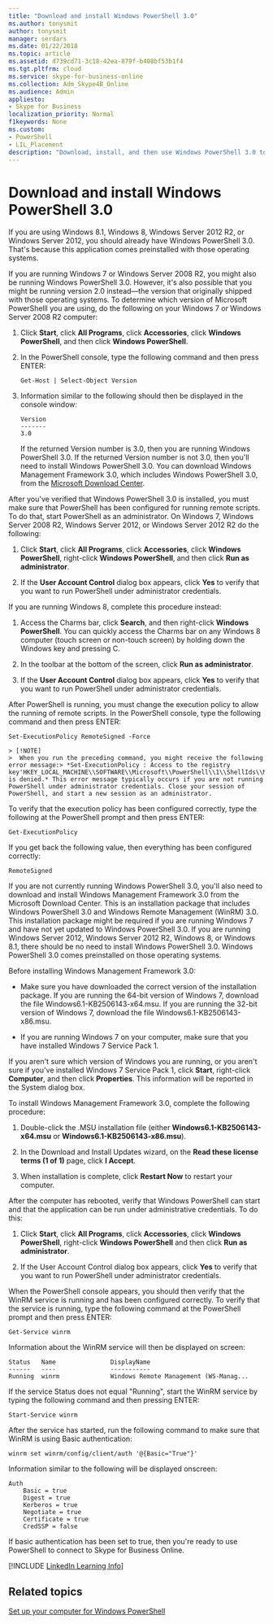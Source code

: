 ```yaml
---
title: "Download and install Windows PowerShell 3.0"
ms.author: tonysmit
author: tonysmit
manager: serdars
ms.date: 01/22/2018
ms.topic: article
ms.assetid: d739cd71-3c18-42ea-879f-b408bf53b1f4
ms.tgt.pltfrm: cloud
ms.service: skype-for-business-online
ms.collection: Adm_Skype4B_Online
ms.audience: Admin
appliesto:
- Skype for Business
localization_priority: Normal
f1keywords: None
ms.custom:
- PowerShell
- LIL_Placement
description: "Download, install, and then use Windows PowerShell 3.0 to create a remote PowerShell session that connects to Skype for Business Online."
---
```


# Download and install Windows PowerShell 3.0

If you are using Windows 8.1, Windows 8, Windows Server 2012 R2, or Windows Server 2012, you should already have Windows PowerShell 3.0. That's because this application comes preinstalled with those operating systems. 
  
If you are running Windows 7 or Windows Server 2008 R2, you might also be running Windows PowerShell 3.0. However, it's also possible that you might be running version 2.0 instead—the version that originally shipped with those operating systems. To determine which version of Microsoft PowerShelll you are using, do the following on your Windows 7 or Windows Server 2008 R2 computer:
  
1. Click **Start**, click **All Programs**, click **Accessories**, click **Windows PowerShell**, and then click **Windows PowerShell**.
    
2. In the PowerShell console, type the following command and then press ENTER:
    
    ```
   Get-Host | Select-Object Version
   ```

3. Information similar to the following should then be displayed in the console window:
    
    ```
    Version
    -------
    3.0
    ```

    If the returned Version number is 3.0, then you are running Windows PowerShell 3.0. If the returned Version number is not 3.0, then you'll need to install Windows PowerShell 3.0. You can download Windows Management Framework 3.0, which includes Windows PowerShell 3.0, from the [Microsoft Download Center](https://www.microsoft.com/en-us/download/details.aspx?id=34595).
  
After you've verified that Windows PowerShell 3.0 is installed, you must make sure that PowerShell has been configured for running remote scripts. To do that, start PowerShell as an administrator. On Windows 7, Windows Server 2008 R2, Windows Server 2012, or Windows Server 2012 R2 do the following:
  
1. Click **Start**, click **All Programs**, click **Accessories**, click **Windows PowerShell**, right-click **Windows PowerShell**, and then click **Run as administrator**.
    
2. If the **User Account Control** dialog box appears, click **Yes** to verify that you want to run PowerShell under administrator credentials.
    
If you are running Windows 8, complete this procedure instead:
  
1. Access the Charms bar, click **Search**, and then right-click **Windows PowerShell**. You can quickly access the Charms bar on any Windows 8 computer (touch screen or non-touch screen) by holding down the Windows key and pressing C.
    
2. In the toolbar at the bottom of the screen, click **Run as administrator**.
    
3. If the **User Account Control** dialog box appears, click **Yes** to verify that you want to run PowerShell under administrator credentials.
    
After PowerShell is running, you must change the execution policy to allow the running of remote scripts. In the PowerShell console, type the following command and then press ENTER:
```
Set-ExecutionPolicy RemoteSigned -Force
```
    > [!NOTE]
    >  When you run the preceding command, you might receive the following error message:> *Set-ExecutionPolicy : Access to the registry key'HKEY_LOCAL_MACHINE\\SOFTWARE\\Microsoft\\PowerShell\\1\\ShellIds\\Micrsoft.PowerShell' is denied.* This error message typically occurs if you are not running PowerShell under administrator credentials. Close your session of PowerShell, and start a new session as an administrator. 
  
To verify that the execution policy has been configured correctly, type the following at the PowerShell prompt and then press ENTER:
  
```
Get-ExecutionPolicy
```

If you get back the following value, then everything has been configured correctly:
  
```
RemoteSigned
```

If you are not currently running Windows PowerShell 3.0, you'll also need to download and install Windows Management Framework 3.0 from the Microsoft Download Center. This is an installation package that includes Windows PowerShell 3.0 and Windows Remote Management (WinRM) 3.0. This installation package might be required if you are running Windows 7 and have not yet updated to Windows PowerShell 3.0. If you are running Windows Server 2012, Windows Server 2012 R2, Windows 8, or Windows 8.1, there should be no need to install Windows PowerShell 3.0. Windows PowerShell 3.0 comes preinstalled on those operating systems.
  
Before installing Windows Management Framework 3.0:
  
- Make sure you have downloaded the correct version of the installation package. If you are running the 64-bit version of Windows 7, download the file Windows6.1-KB2506143-x64.msu. If you are running the 32-bit version of Windows 7, download the file Windows6.1-KB2506143-x86.msu.
    
- If you are running Windows 7 on your computer, make sure that you have installed Windows 7 Service Pack 1.
    
If you aren't sure which version of Windows you are running, or you aren't sure if you've installed Windows 7 Service Pack 1, click **Start**, right-click **Computer**, and then click **Properties**. This information will be reported in the System dialog box.
  
To install Windows Management Framework 3.0, complete the following procedure:
  
1. Double-click the .MSU installation file (either **Windows6.1-KB2506143-x64.msu** or **Windows6.1-KB2506143-x86.msu**).
    
2. In the Download and Install Updates wizard, on the **Read these license terms (1 of 1)** page, click **I Accept**.
    
3. When installation is complete, click **Restart Now** to restart your computer.
    
After the computer has rebooted, verify that Windows PowerShell can start and that the application can be run under administrative credentials. To do this:
  
1. Click **Start**, click **All Programs**, click **Accessories**, click **Windows PowerShell**, right-click **Windows PowerShell** and then click **Run as administrator**.
    
2. If the User Account Control dialog box appears, click **Yes** to verify that you want to run PowerShell under administrator credentials.
    
When the PowerShell console appears, you should then verify that the WinRM service is running and has been configured correctly. To verify that the service is running, type the following command at the PowerShell prompt and then press ENTER:
  
```
Get-Service winrm
```

Information about the WinRM service will then be displayed on screen:
  
```
Status   Name               DisplayName
------   ----               -----------
Running  winrm              Windows Remote Management (WS-Manag...
```

If the service Status does not equal "Running", start the WinRM service by typing the following command and then pressing ENTER:
  
```
Start-Service winrm
```

After the service has started, run the following command to make sure that WinRM is using Basic authentication:
  
```
winrm set winrm/config/client/auth '@{Basic="True"}'
```

Information similar to the following will be displayed onscreen:
  
```
Auth
    Basic = true
    Digest = true
    Kerberos = true
    Negotiate = true
    Certificate = true
    CredSSP = false
```

If basic authentication has been set to true, then you're ready to use PowerShell to connect to Skype for Business Online.
  
[!INCLUDE [LinkedIn Learning Info](../common/office/linkedin-learning-info.md)]
   
## Related topics
[Set up your computer for Windows PowerShell](set-up-your-computer-for-windows-powershell.md) 
